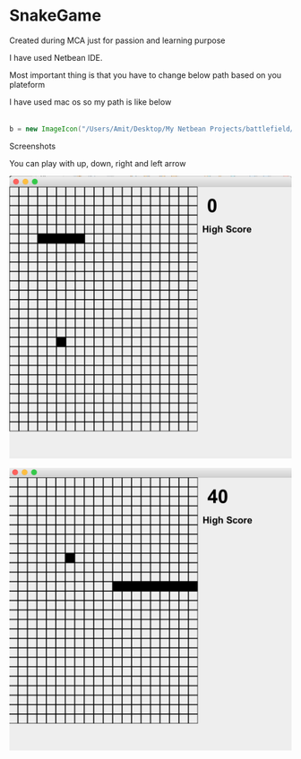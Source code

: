 # SnakeGame
Created during MCA just for passion and learning purpose

I have used Netbean IDE.

Most important thing is that you have to change below path based on you plateform

I have used mac os so my path is like below
``` Java

b = new ImageIcon("/Users/Amit/Desktop/My Netbean Projects/battlefield/src/battlefield/a.png");

```

Screenshots

You can play with up, down, right and left arrow

![Alt text](https://github.com/siddhpuraamitr/SnakeGame/blob/master/screenshots/Screen%20Shot%202016-05-30%20at%203.29.50%20PM.png "Optional title")


![Alt text](https://github.com/siddhpuraamitr/SnakeGame/blob/master/screenshots/Screen%20Shot%202016-05-30%20at%203.31.25%20PM.png "Optional title")



